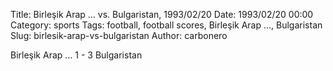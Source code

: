 Title: Birleşik Arap … vs. Bulgaristan, 1993/02/20
Date: 1993/02/20 00:00
Category: sports
Tags: football, football scores, Birleşik Arap …, Bulgaristan
Slug: birlesik-arap-vs-bulgaristan
Author: carbonero


Birleşik Arap … 1 - 3 Bulgaristan

